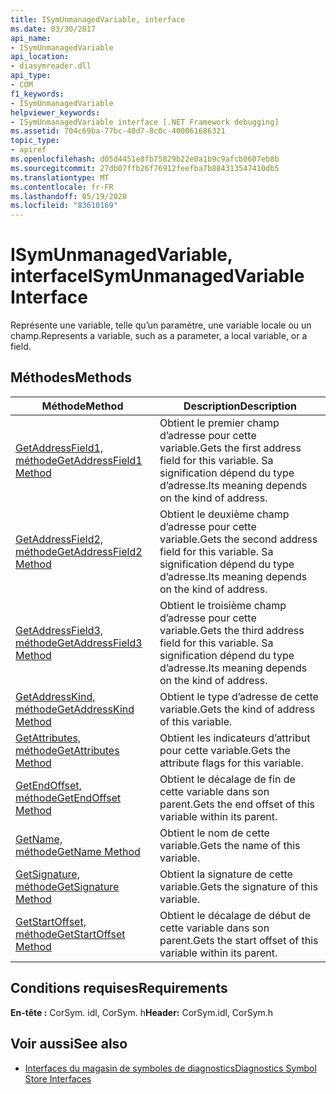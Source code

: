 ```yaml
---
title: ISymUnmanagedVariable, interface
ms.date: 03/30/2017
api_name:
- ISymUnmanagedVariable
api_location:
- diasymreader.dll
api_type:
- COM
f1_keywords:
- ISymUnmanagedVariable
helpviewer_keywords:
- ISymUnmanagedVariable interface [.NET Framework debugging]
ms.assetid: 704c69ba-77bc-40d7-8c0c-400061686321
topic_type:
- apiref
ms.openlocfilehash: d05d4451e8fb75829b22e0a1b9c9afcb0607eb8b
ms.sourcegitcommit: 27db07ffb26f76912feefba7b884313547410db5
ms.translationtype: MT
ms.contentlocale: fr-FR
ms.lasthandoff: 05/19/2020
ms.locfileid: "83610169"
---
```

# <a name="isymunmanagedvariable-interface"></a><span data-ttu-id="fb0b1-102">ISymUnmanagedVariable, interface</span><span class="sxs-lookup"><span data-stu-id="fb0b1-102">ISymUnmanagedVariable Interface</span></span>
<span data-ttu-id="fb0b1-103">Représente une variable, telle qu’un paramètre, une variable locale ou un champ.</span><span class="sxs-lookup"><span data-stu-id="fb0b1-103">Represents a variable, such as a parameter, a local variable, or a field.</span></span>  
  
## <a name="methods"></a><span data-ttu-id="fb0b1-104">Méthodes</span><span class="sxs-lookup"><span data-stu-id="fb0b1-104">Methods</span></span>  
  
|<span data-ttu-id="fb0b1-105">Méthode</span><span class="sxs-lookup"><span data-stu-id="fb0b1-105">Method</span></span>|<span data-ttu-id="fb0b1-106">Description</span><span class="sxs-lookup"><span data-stu-id="fb0b1-106">Description</span></span>|  
|------------|-----------------|  
|[<span data-ttu-id="fb0b1-107">GetAddressField1, méthode</span><span class="sxs-lookup"><span data-stu-id="fb0b1-107">GetAddressField1 Method</span></span>](isymunmanagedvariable-getaddressfield1-method.md)|<span data-ttu-id="fb0b1-108">Obtient le premier champ d’adresse pour cette variable.</span><span class="sxs-lookup"><span data-stu-id="fb0b1-108">Gets the first address field for this variable.</span></span> <span data-ttu-id="fb0b1-109">Sa signification dépend du type d’adresse.</span><span class="sxs-lookup"><span data-stu-id="fb0b1-109">Its meaning depends on the kind of address.</span></span>|  
|[<span data-ttu-id="fb0b1-110">GetAddressField2, méthode</span><span class="sxs-lookup"><span data-stu-id="fb0b1-110">GetAddressField2 Method</span></span>](isymunmanagedvariable-getaddressfield2-method.md)|<span data-ttu-id="fb0b1-111">Obtient le deuxième champ d’adresse pour cette variable.</span><span class="sxs-lookup"><span data-stu-id="fb0b1-111">Gets the second address field for this variable.</span></span> <span data-ttu-id="fb0b1-112">Sa signification dépend du type d’adresse.</span><span class="sxs-lookup"><span data-stu-id="fb0b1-112">Its meaning depends on the kind of address.</span></span>|  
|[<span data-ttu-id="fb0b1-113">GetAddressField3, méthode</span><span class="sxs-lookup"><span data-stu-id="fb0b1-113">GetAddressField3 Method</span></span>](isymunmanagedvariable-getaddressfield3-method.md)|<span data-ttu-id="fb0b1-114">Obtient le troisième champ d’adresse pour cette variable.</span><span class="sxs-lookup"><span data-stu-id="fb0b1-114">Gets the third address field for this variable.</span></span> <span data-ttu-id="fb0b1-115">Sa signification dépend du type d’adresse.</span><span class="sxs-lookup"><span data-stu-id="fb0b1-115">Its meaning depends on the kind of address.</span></span>|  
|[<span data-ttu-id="fb0b1-116">GetAddressKind, méthode</span><span class="sxs-lookup"><span data-stu-id="fb0b1-116">GetAddressKind Method</span></span>](isymunmanagedvariable-getaddresskind-method.md)|<span data-ttu-id="fb0b1-117">Obtient le type d’adresse de cette variable.</span><span class="sxs-lookup"><span data-stu-id="fb0b1-117">Gets the kind of address of this variable.</span></span>|  
|[<span data-ttu-id="fb0b1-118">GetAttributes, méthode</span><span class="sxs-lookup"><span data-stu-id="fb0b1-118">GetAttributes Method</span></span>](isymunmanagedvariable-getattributes-method.md)|<span data-ttu-id="fb0b1-119">Obtient les indicateurs d’attribut pour cette variable.</span><span class="sxs-lookup"><span data-stu-id="fb0b1-119">Gets the attribute flags for this variable.</span></span>|  
|[<span data-ttu-id="fb0b1-120">GetEndOffset, méthode</span><span class="sxs-lookup"><span data-stu-id="fb0b1-120">GetEndOffset Method</span></span>](isymunmanagedvariable-getendoffset-method.md)|<span data-ttu-id="fb0b1-121">Obtient le décalage de fin de cette variable dans son parent.</span><span class="sxs-lookup"><span data-stu-id="fb0b1-121">Gets the end offset of this variable within its parent.</span></span>|  
|[<span data-ttu-id="fb0b1-122">GetName, méthode</span><span class="sxs-lookup"><span data-stu-id="fb0b1-122">GetName Method</span></span>](isymunmanagedvariable-getname-method.md)|<span data-ttu-id="fb0b1-123">Obtient le nom de cette variable.</span><span class="sxs-lookup"><span data-stu-id="fb0b1-123">Gets the name of this variable.</span></span>|  
|[<span data-ttu-id="fb0b1-124">GetSignature, méthode</span><span class="sxs-lookup"><span data-stu-id="fb0b1-124">GetSignature Method</span></span>](isymunmanagedvariable-getsignature-method.md)|<span data-ttu-id="fb0b1-125">Obtient la signature de cette variable.</span><span class="sxs-lookup"><span data-stu-id="fb0b1-125">Gets the signature of this variable.</span></span>|  
|[<span data-ttu-id="fb0b1-126">GetStartOffset, méthode</span><span class="sxs-lookup"><span data-stu-id="fb0b1-126">GetStartOffset Method</span></span>](isymunmanagedvariable-getstartoffset-method.md)|<span data-ttu-id="fb0b1-127">Obtient le décalage de début de cette variable dans son parent.</span><span class="sxs-lookup"><span data-stu-id="fb0b1-127">Gets the start offset of this variable within its parent.</span></span>|  
  
## <a name="requirements"></a><span data-ttu-id="fb0b1-128">Conditions requises</span><span class="sxs-lookup"><span data-stu-id="fb0b1-128">Requirements</span></span>  
 <span data-ttu-id="fb0b1-129">**En-tête :** CorSym. idl, CorSym. h</span><span class="sxs-lookup"><span data-stu-id="fb0b1-129">**Header:** CorSym.idl, CorSym.h</span></span>  
  
## <a name="see-also"></a><span data-ttu-id="fb0b1-130">Voir aussi</span><span class="sxs-lookup"><span data-stu-id="fb0b1-130">See also</span></span>

- [<span data-ttu-id="fb0b1-131">Interfaces du magasin de symboles de diagnostics</span><span class="sxs-lookup"><span data-stu-id="fb0b1-131">Diagnostics Symbol Store Interfaces</span></span>](diagnostics-symbol-store-interfaces.md)
